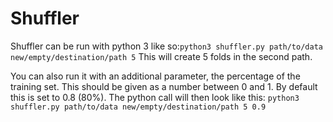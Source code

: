 # Shuffler

Shuffler can be run with python 3 like so:```python3 shuffler.py path/to/data new/empty/destination/path 5```
This will create 5 folds in the second path.


You can also run it with an additional parameter, the percentage of the training set. This should be given as a number between 0 and 1. By default this is set to 0.8 (80%).
The python call will then look like this:  ```python3 shuffler.py path/to/data new/empty/destination/path 5 0.9```
